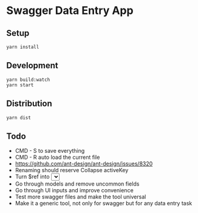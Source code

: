 # Swagger Data Entry App


## Setup

```
yarn install
```


## Development

```
yarn build:watch
yarn start
```


## Distribution

```
yarn dist
```


## Todo

- CMD - S to save everything
- CMD - R auto load the current file
- https://github.com/ant-design/ant-design/issues/8320
- Renaming should reserve Collapse activeKey
- Turn $ref into <Select/>
- Go through models and remove uncommon fields
- Go through UI inputs and improve convenience
- Test more swagger files and make the tool universal
- Make it a generic tool, not only for swagger but for any data entry task
